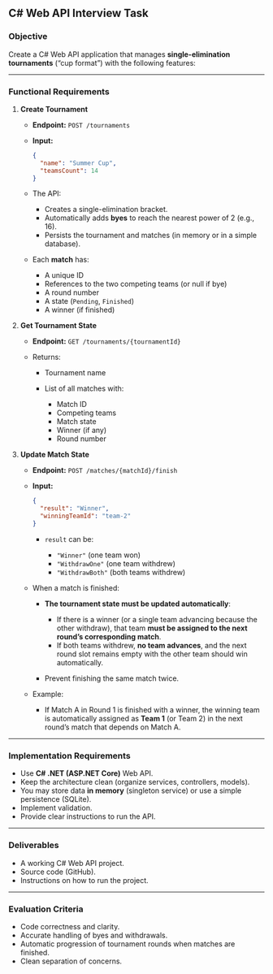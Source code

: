 ## C# Web API Interview Task

### **Objective**

Create a C# Web API application that manages **single-elimination tournaments** (“cup format”) with the following features:

---

### **Functional Requirements**

1. **Create Tournament**

   - **Endpoint:** `POST /tournaments`
   - **Input:**

     ```json
     {
       "name": "Summer Cup",
       "teamsCount": 14
     }
     ```

   - The API:

     - Creates a single-elimination bracket.
     - Automatically adds **byes** to reach the nearest power of 2 (e.g., 16).
     - Persists the tournament and matches (in memory or in a simple database).

   - Each **match** has:

     - A unique ID
     - References to the two competing teams (or null if bye)
     - A round number
     - A state (`Pending`, `Finished`)
     - A winner (if finished)

2. **Get Tournament State**

   - **Endpoint:** `GET /tournaments/{tournamentId}`
   - Returns:

     - Tournament name
     - List of all matches with:

       - Match ID
       - Competing teams
       - Match state
       - Winner (if any)
       - Round number

3. **Update Match State**

   - **Endpoint:** `POST /matches/{matchId}/finish`
   - **Input:**

     ```json
     {
       "result": "Winner",
       "winningTeamId": "team-2"
     }
     ```

     - `result` can be:

       - `"Winner"` (one team won)
       - `"WithdrawOne"` (one team withdrew)
       - `"WithdrawBoth"` (both teams withdrew)

   - When a match is finished:

     - **The tournament state must be updated automatically**:

       - If there is a winner (or a single team advancing because the other withdraw), that team **must be assigned to the next round’s corresponding match**.
       - If both teams withdrew, **no team advances**, and the next round slot remains empty with the other team should win automatically.

     - Prevent finishing the same match twice.

   - Example:

     - If Match A in Round 1 is finished with a winner, the winning team is automatically assigned as **Team 1** (or Team 2) in the next round’s match that depends on Match A.

---

### **Implementation Requirements**

- Use **C# .NET (ASP.NET Core)** Web API.
- Keep the architecture clean (organize services, controllers, models).
- You may store data **in memory** (singleton service) or use a simple persistence (SQLite).
- Implement validation.
- Provide clear instructions to run the API.

---

### **Deliverables**

- A working C# Web API project.
- Source code (GitHub).
- Instructions on how to run the project.

---

### **Evaluation Criteria**

- Code correctness and clarity.
- Accurate handling of byes and withdrawals.
- Automatic progression of tournament rounds when matches are finished.
- Clean separation of concerns.
